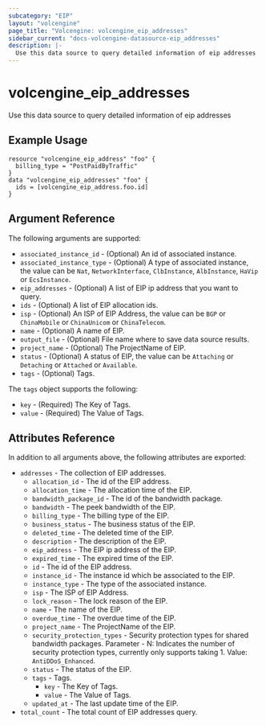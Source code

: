 ```yaml
---
subcategory: "EIP"
layout: "volcengine"
page_title: "Volcengine: volcengine_eip_addresses"
sidebar_current: "docs-volcengine-datasource-eip_addresses"
description: |-
  Use this data source to query detailed information of eip addresses
---
```

# volcengine_eip_addresses
Use this data source to query detailed information of eip addresses
## Example Usage
```hcl
resource "volcengine_eip_address" "foo" {
  billing_type = "PostPaidByTraffic"
}
data "volcengine_eip_addresses" "foo" {
  ids = [volcengine_eip_address.foo.id]
}
```
## Argument Reference
The following arguments are supported:
* `associated_instance_id` - (Optional) An id of associated instance.
* `associated_instance_type` - (Optional) A type of associated instance, the value can be `Nat`, `NetworkInterface`, `ClbInstance`, `AlbInstance`, `HaVip` or `EcsInstance`.
* `eip_addresses` - (Optional) A list of EIP ip address that you want to query.
* `ids` - (Optional) A list of EIP allocation ids.
* `isp` - (Optional) An ISP of EIP Address, the value can be `BGP` or `ChinaMobile` or `ChinaUnicom` or `ChinaTelecom`.
* `name` - (Optional) A name of EIP.
* `output_file` - (Optional) File name where to save data source results.
* `project_name` - (Optional) The ProjectName of EIP.
* `status` - (Optional) A status of EIP, the value can be `Attaching` or `Detaching` or `Attached` or `Available`.
* `tags` - (Optional) Tags.

The `tags` object supports the following:

* `key` - (Required) The Key of Tags.
* `value` - (Required) The Value of Tags.

## Attributes Reference
In addition to all arguments above, the following attributes are exported:
* `addresses` - The collection of EIP addresses.
    * `allocation_id` - The id of the EIP address.
    * `allocation_time` - The allocation time of the EIP.
    * `bandwidth_package_id` - The id of the bandwidth package.
    * `bandwidth` - The peek bandwidth of the EIP.
    * `billing_type` - The billing type of the EIP.
    * `business_status` - The business status of the EIP.
    * `deleted_time` - The deleted time of the EIP.
    * `description` - The description of the EIP.
    * `eip_address` - The EIP ip address of the EIP.
    * `expired_time` - The expired time of the EIP.
    * `id` - The id of the EIP address.
    * `instance_id` - The instance id which be associated to the EIP.
    * `instance_type` - The type of the associated instance.
    * `isp` - The ISP of EIP Address.
    * `lock_reason` - The lock reason of the EIP.
    * `name` - The name of the EIP.
    * `overdue_time` - The overdue time of the EIP.
    * `project_name` - The ProjectName of the EIP.
    * `security_protection_types` - Security protection types for shared bandwidth packages. Parameter - N: Indicates the number of security protection types, currently only supports taking 1. Value: `AntiDDoS_Enhanced`.
    * `status` - The status of the EIP.
    * `tags` - Tags.
        * `key` - The Key of Tags.
        * `value` - The Value of Tags.
    * `updated_at` - The last update time of the EIP.
* `total_count` - The total count of EIP addresses query.


